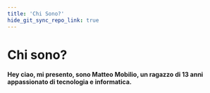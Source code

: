 ```yaml
---
title: 'Chi Sono?'
hide_git_sync_repo_link: true
---
```


# **Chi sono?**

#### Hey ciao, mi presento, sono **Matteo Mobilio**, un ragazzo di 13 anni appassionato di tecnologia e informatica. 